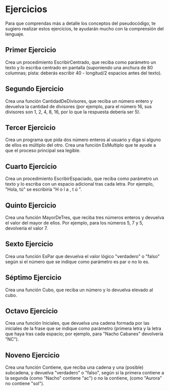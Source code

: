 # Ejercicios

Para que comprendas más a detalle los conceptos del pseudocódigo, te sugiero realizar estos ejercicios, te ayudarán mucho con la comprensión del lenguaje.

## Primer Ejercicio

Crea un procedimiento EscribirCentrado, que reciba como parámetro un texto y lo escriba centrado en pantalla (suponiendo una anchura de 80 columnas; pista: deberás escribir 40 - longitud/2 espacios antes del texto).

## Segundo Ejercicio

Crea una función CantidadDeDivisores, que reciba un número entero y devuelva la cantidad de divisores (por ejemplo, para el número 16, sus divisores son 1, 2, 4, 8, 16, por lo que la respuesta debería ser 5).

## Tercer Ejercicio

Crea un programa que pida dos número enteros al usuario y diga si alguno de ellos es múltiplo del otro. Crea una función EsMultiplo que te ayude a que el proceso principal sea legible.

## Cuarto Ejercicio

Crea un procedimiento EscribirEspaciado, que reciba como parámetro un texto y lo escriba con un espacio adicional tras cada letra. Por ejemplo, "Hola, tú" se escribiría "H o l a , t ú ".

## Quinto Ejercicio

Crea una función MayorDeTres, que reciba tres números enteros y devuelva el valor del mayor de ellos. Por ejemplo, para los números 5, 7 y 5, devolvería el valor 7.

## Sexto Ejercicio

Crea una función EsPar que devuelva el valor lógico "verdadero" o "falso" según si el número que se indique como parámetro es par o no lo es.

## Séptimo Ejercicio

Crea una función Cubo, que reciba un número y lo devuelva elevado al cubo.

## Octavo Ejercicio

Crea una función Iniciales, que devuelva una cadena formada por las iniciales de la frase que se indique como parámetro (primera letra y la letra que haya tras cada espacio; por ejemplo, para "Nacho Cabanes" devolvería "NC").

## Noveno Ejercicio

Crea una función Contiene, que reciba una cadena y una (posible) subcadena, y devuelva "verdadero" o "falso", según si la primera contiene a la segunda (como "Nacho" contiene "ac") o no la contiene, (como "Aurora" no contiene "sol").
